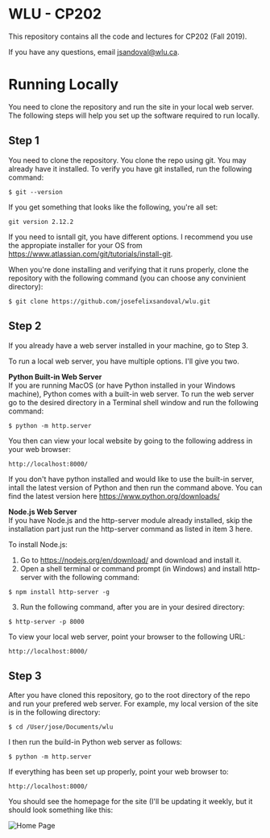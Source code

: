 # WLU - CP202
This repository contains all the code and lectures for CP202 (Fall 2019).

If you have any questions, email jsandoval@wlu.ca.

# Running Locally
You need to clone the repository and run the site in your local web server. The following steps will help you set up the software required to run locally. 

<h2>Step 1</h2>

You need to clone the repository. You clone the repo using git. You may already have it installed. To verify you have git installed, run the following command:
```
$ git --version
```

If you get something that looks like the following, you're all set:
```
git version 2.12.2
```

If you need to isntall git, you have different options. I recommend you use the appropiate installer for your OS from https://www.atlassian.com/git/tutorials/install-git.

When you're done installing and verifying that it runs properly, clone the repository with the following command (you can choose any convinient directory):

```
$ git clone https://github.com/josefelixsandoval/wlu.git
```

<h2>Step 2</h2>
If you already have a web server installed in your machine, go to Step 3.

To run a local web server, you have multiple options. I'll give you two.

**Python Built-in Web Server**\
If you are running MacOS (or have Python installed in your Windows machine), Python comes with a built-in web server. To run the web server go to the desired directory in a Terminal shell window and run the following command:

```
$ python -m http.server
````

You then can view your local website by going to the following address in your web browser:

```
http://localhost:8000/
```

If you don't have python installed and would like to use the built-in server, intall the latest version of Python and then run the command above. You can find the latest version here https://www.python.org/downloads/

**Node.js Web Server**\
If you have Node.js and the http-server module already installed, skip the installation part just run the http-server command as listed in item 3 here.

To install Node.js:

1. Go to https://nodejs.org/en/download/ and download and install it.
2. Open a shell terminal or command prompt (in Windows) and install http-server with the following command:

```
$ npm install http-server -g
```

3. Run the following command, after you are in your desired directory:

```
$ http-server -p 8000
```

To view your local web server, point your browser to the following URL:

```
http://localhost:8000/
```

<h2>Step 3</h2>
After you have cloned this repository, go to the root directory of the repo and run your prefered web server. For example, my local version of the site is in the following directory:

```
$ cd /User/jose/Documents/wlu
```

I then run the build-in Python web server as follows:

```
$ python -m http.server
```

If everything has been set up properly, point your web browser to:

```
http://localhost:8000/
```

You should see the homepage for the site (I'll be updating it weekly, but it should look something like this:

![Home Page](http://wlu-cp202.appspot.com/img/homepage.png)
